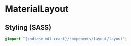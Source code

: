MaterialLayout
==============

Styling (SASS)
--------------
```SCSS
@import "{zodiase:mdl-react}/components/layout/layout";
```
